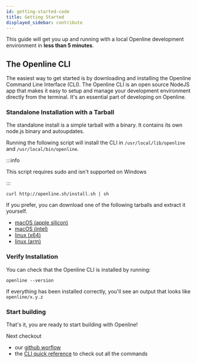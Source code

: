 ```yaml
---
id: getting-started-code
title: Getting Started
displayed_sidebar: contribute
---
```


This guide will get you up and running with a local Openline development environment in **less than 5 minutes**.

## The Openline CLI

The easiest way to get started is by downloading and installing the Openline Command Line Interface (CLI).  The Openline CLI is an open source NodeJS app that makes it easy to setup and manage your development environment directly from the terminal.  It's an essential part of developing on Openline.

### Standalone Installation with a Tarball

The standalone install is a simple tarball with a binary.  It contains its own node.js binary and autoupdates.

Running the following script will install the CLI in `/usr/local/lib/openline` and `/usr/local/bin/openline`.

:::info

This script requires sudo and isn't supported on Windows

:::

```shell
curl http://openline.sh/install.sh | sh
```

If you prefer, you can download one of the following tarballs and extract it yourself.

- [macOS (apple silicon)][mac-arm]
- [macOS (intel)][mac-x64]
- [linux (x64)][linux-x64]
- [linux (arm)][linux-arm]

### Verify Installation

You can check that the Openline CLI is installed by running:

```shell
openline --version
```

If everything has been installed correctly, you'll see an output that looks like `openline/x.y.z`

### Start building

That's it, you are ready to start building with Openline!

Next checkout

- our [github worflow][github]
- the [CLI quick reference][cli-guide] to check out all the commands

<!---References---->

[cli-guide]: <docs/guides/cli-overview>
[github]: <github-workflow>
[linux-arm]: http://openline.sh/openline-linux-arm.tar.gz
[linux-x64]: http://openline.sh/openline-linux-x64.tar.gz
[mac-arm]: http://openline.sh/openline-darwin-arm.tar.gz
[mac-x64]: http://openline.sh/openline-darwin-x64.tar.gz
